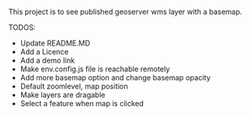 

This project is to see published geoserver wms layer with a basemap.

TODOS:
  - Update README.MD
  - Add a Licence
  - Add a demo link
  - Make env.config.js file is reachable remotely
  - Add more basemap option and change basemap opacity
  - Default zoomlevel, map position
  - Make layers are dragable
  - Select a feature when map is clicked
